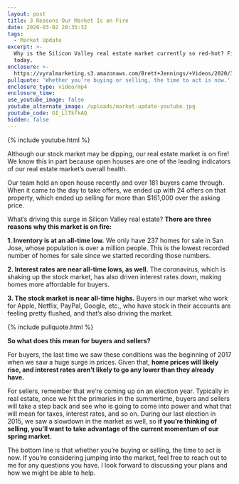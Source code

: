 ```yaml
---
layout: post
title: 3 Reasons Our Market Is on Fire
date: 2020-03-02 20:35:32
tags:
  - Market Update
excerpt: >-
  Why is the Silicon Valley real estate market currently so red-hot? Find out
  today.
enclosure: >-
  https://vyralmarketing.s3.amazonaws.com/Brett+Jennings/+Videos/2020/3+Reasons+Our+Market+Is+on+Fire.mp4
pullquote: 'Whether you’re buying or selling, the time to act is now.'
enclosure_type: video/mp4
enclosure_time:
use_youtube_image: false
youtube_alternate_image: /uploads/market-update-youtube.jpg
youtube_code: OI_LlTkfkAQ
hidden: false
---
```


{% include youtube.html %}

Although our stock market may be dipping, our real estate market is on fire\! We know this in part because open houses are one of the leading indicators of our real estate market’s overall health.&nbsp;

Our team held an open house recently and over 181 buyers came through. When it came to the day to take offers, we ended up with 24 offers on that property, which ended up selling for more than $161,000 over the asking price.&nbsp;

What’s driving this surge in Silicon Valley real estate? **There are three reasons why this market is on fire:**

**1\. Inventory is at an all-time low.** We only have 237 homes for sale in San Jose, whose population is over a million people. This is the lowest recorded number of homes for sale since we started recording those numbers.

**2\. Interest rates are near all-time lows, as well.** The coronavirus, which is shaking up the stock market, has also driven interest rates down, making homes more affordable for buyers.&nbsp;

**3\. The stock market is near all-time highs.** Buyers in our market who work for Apple, Netflix, PayPal, Google, etc., who have stock in their accounts are feeling pretty flushed, and that’s also driving the market.

{% include pullquote.html %}

**So what does this mean for buyers and sellers?**

For buyers, the last time we saw these conditions was the beginning of 2017 when we saw a huge surge in prices. Given that, **home prices will likely rise, and interest rates aren’t likely to go any lower than they already have.**

For sellers, remember that we’re coming up on an election year. Typically in real estate, once we hit the primaries in the summertime, buyers and sellers will take a step back and see who is going to come into power and what that will mean for taxes, interest rates, and so on. During our last election in 2015, we saw a slowdown in the market as well, so **if you’re thinking of selling, you’ll want to take advantage of the current momentum of our spring market.**

The bottom line is that whether you’re buying or selling, the time to act is now. If you’re considering jumping into the market, feel free to reach out to me for any questions you have. I look forward to discussing your plans and how we might be able to help.